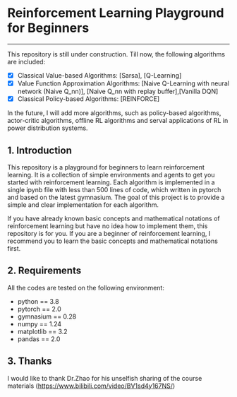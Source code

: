 # Reinforcement Learning Playground for Beginners

--------------------------------------------------
This repository is still under construction. Till now, the following algorithms are included:
- [x] Classical Value-based Algorithms: [Sarsa], [Q-Learning]
- [x] Value Function Approximation Algorithms: [Naive Q-Learning with neural network (Naive Q_nn)], [Naive Q_nn with replay buffer],[Vanilla DQN]
- [x] Classical Policy-based Algorithms: [REINFORCE]

In the future, I will add more algorithms, such as policy-based algorithms, actor-critic algorithms, offline RL algorithms and serval applications of RL in power distribution systems.

## 1. Introduction
This repository is a playground for beginners to learn reinforcement learning. It is a collection of simple environments and agents to get you started with reinforcement learning. Each algorithm is implemented in a single ipynb file with less than 500 lines of code, which written in pytorch and based on the latest gymnasium. The goal of this project is to provide a simple and clear implementation for each algorithm.

If you have already known basic concepts and mathematical notations of reinforcement learning but have no idea how to implement them, this repository is for you. If you are a beginner of reinforcement learning, I recommend you to learn the basic concepts and mathematical notations first. 

## 2. Requirements
All the codes are tested on the following environment:
- python == 3.8
- pytorch == 2.0
- gymnasium == 0.28
- numpy == 1.24
- matplotlib == 3.2
- pandas == 2.0

## 3. Thanks
I would like to thank Dr.Zhao for his unselfish sharing of the course materials (https://www.bilibili.com/video/BV1sd4y167NS/)
